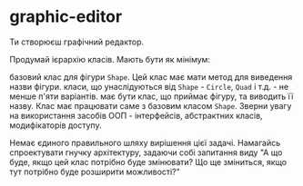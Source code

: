 # graphic-editor

Ти створюєш графічний редактор.

Продумай ієрархію класів. Мають бути як мінімум:

базовий клас для фігури `Shape`. Цей клас має мати метод для виведення назви фігури.
класи, що унаслідуються від `Shape` - `Circle`, `Quad` і т.д. - не менше п'яти варіантів.
має бути клас, що приймає фігуру, та виводить її назву. Клас має працювати саме з базовим класом `Shape`.
Зверни увагу на використання засобів ООП - інтерфейсів, абстрактних класів, модифікаторів доступу.

Немає єдиного правильного шляху вирішення цієї задачі. Намагайсь спроектувати гнучку архітектуру, задаючи собі запитання виду "А що буде, якщо цей клас потрібно буде змінювати? Що ще зміниться, якщо тут потрібно буде розширити можливості?"
